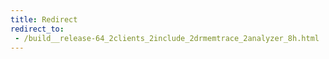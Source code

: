 ```yaml
---
title: Redirect
redirect_to:
 - /build__release-64_2clients_2include_2drmemtrace_2analyzer_8h.html
---
```

